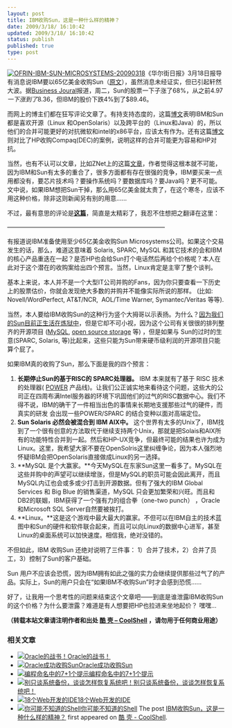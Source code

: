 ```yaml
---
layout: post
title: IBM收购Sun，这是一种什么样的精神？
date: 2009/3/18/ 16:10:42
updated: 2009/3/18/ 16:10:42
status: publish
published: true
type: post
---
```


[![OFRIN-IBM-SUN-MICROSYSTEMS-20090318](https://coolshell.cn/wp-content/uploads/2009/03/ibm-potentially-buying-sun-203x300.jpg "OFRIN-IBM-SUN-MICROSYSTEMS-20090318")](https://coolshell.cn/wp-content/uploads/2009/03/ibm-potentially-buying-sun.jpg)《华尔街日报》3月18日报导有消息说IBM要以65亿美金收购Sun（[原文](http://online.wsj.com/article/SB123735970806267921.html)），虽然消息未经证实，但已引起轩然大波。据[Business Joural](http://sanjose.bizjournals.com/sanjose/stories/2009/03/16/daily38.html)报道，周二，Sun的股票一下子涨了68%，从之前$4.97一下涨到了$8.36，但IBM的股价下跌4%到了$89.46。


而网上的博主们都在狂写评论文章了。有持支持态度的，这篇[博文](http://www.electronista.com/articles/09/03/18/ibm.may.buy.sun/)表明IBM和Sun都是喜欢开源（Linux 和OpenSolaris）以及跨平台的（Linux和Java）的，所以他们的合并可能更好的对抗微软和intel的x86平台，应该太有作为。还有这篇[博文](http://blog.internetnews.com/skerner/2009/03/ibm-sun-acquisition-good-for-u.html)则对比了HP收购Compaq(DEC)的案例，说明这样的合并可能更为容易和HP对抗。


当然，也有不认可以文章，比如ZNet上的这篇[文章](http://blogs.zdnet.com/Gardner/?p=2857)，作者觉得这根本就不可能，因为IBM和Sun有太多的重合了，很多方面都有存在很强的竞争，IBM要买来一点用都没有，要芯片技术吗？要操作系统吗？要数据库吗？要Java吗？更不可能。文中说，如果IBM想把Sun干掉，那么用65亿美金就太贵了，在这个寒冬，应该不用这种价格，除非这则新闻另有别的用意……


不过，最有意思的评论是[**这篇**](http://www.thevarguy.com/2009/03/18/ibm-targeting-sun-for-takeover-linux-mysql-potential-winners/)，简直是太精彩了，我忍不住想把之翻译在这里：



——————————————————————————


有报道说IBM准备使用至少65亿美金收购Sun Microsystems公司。如果这个交易发生的话，那么，难道这意味着 Solaris, SPARC, MySQL 和其它技术的会和IBM的核心产品重迭在一起？是否HP也会给Sun打个电话然后再给个价格呢？本人在此对于这个潜在的收购案给出四个预言。当然，Linux肯定是主宰了整个谈判。


基本上来说，本人并不是一个大型IT公司并购的Fans，因为你只要查看一下历史上的股票估价，你就会发现绝大多数的并购并不能像实际所说的那样。 (比如: Novell/WordPerfect, AT&T/NCR,  AOL/Time Warner, Symantec/Veritas 等等).


当然，本人要给IBM收购Sun的这种行为竖个大拇哥以示表扬。为什么？[因为我们的Sun目前正生活在炼狱中](http://www.thevarguy.com/2009/01/30/is-sun-microsystems-the-new-novell/)，但是它却不可小视，因为这个公司有关很很的排列整齐的开源项目 ([MySQL](http://mysql.com/), [open source storage](http://www.thevarguy.com/2008/11/10/sun-open-storage-appliances-meet-the-open-source-channel/) 等) ，但是如果与 Sun的过时的生意(SPARC, Solaris, 等)比起来，这些只能为Sun带来硬币级利润的开源项目只能算个屁了。


如果IBM真的收购了Sun，那么下面是我的四个预言：


1. **长期停止Sun的基于RISC的 SPARC处理器。** IBM 本来就有了基于 RISC 技术的处理器( [POWER](http://en.wikipedia.org/wiki/IBM_POWER) 产品线)。让我们公正诚实地来看待这个问题，这些大的公司正在四周布满Intel服务器的环境下巩固他们的过气的RISC数据中心。我们不得不说，IBM的确干了一件相当出色的事情来长期地支援那些过气的硬件，而真实的研发 会出现一些POWER/SPARC 的结合变种以面对高端定位。
2. **Sun Solaris 必然会被混合到 IBM AIX中。** 这个世界有太多的Unix了，IBM找到了一个很有创意的方法取代于继续支持两个Unix，那就是把Solais和AIX所有的功能特性合并到一起。然后和HP-UX竞争，但最终可能的结果也许为成为Linux。这里，我希望大家不要在OpenSolris这里纠缠争论，因为本人强烈地怀疑IBM会把OpenSolaris直接做成Linux的另一选择。
3. **MySQL 是个大赢家。**今天MySQL在东家Sun这里一看多了。MySQL在这些并购中的声望可以继续增涨，但是MySQL的职员可能会因此离开，而且MySQL内讧也会或多或少打击到开源数据。但有了强大的IBM Global Services 和 Big Blue 的销售渠道，MySQL 只会更加繁荣和兴旺。而且和DB2的联姻，IBM获得了一个强有力的组合拳（one-two punch） ，Oracle 和Microsoft SQL Server自然要被挨打。
4. **Linux。**这是这个游戏中最大最大的赢家。不但可以在IBM自主的技术蓝图中和Sun的硬件和软件联合起来，而且可以向Linux的数据中心进军，甚至Linux的桌面系统可以加快速度。相信我，绝对没错的。


不但如此，IBM 收购Sun 还绝对说明了三件事： 1）合并了技术，2）合并了员工，3）控制了Sun的客户基础。


Sun 用户不应该会恐慌，因为IBM拥有如此之强的实力会继续提供那些过气了的产品。实际上，Sun的用户只会在“如果IBM不收购Sun”时才会感到恐慌……


好了，让我用一个思考性的问题来结束这个文章吧——到底是谁泄露IBM收购Sun的这个价格？为什么要泄露？难道是有人想要把HP也拉进来坐地起价？ 嘿嘿…



**（转载本站文章请注明作者和出处 [酷 壳 – CoolShell](https://coolshell.cn/) ，请勿用于任何商业用途）**



### 相关文章

* [![Oracle的战书！](https://coolshell.cn/wp-content/uploads/2009/09/sun_customers_lg-150x150.gif)](https://coolshell.cn/articles/1426.html)[Oracle的战书！](https://coolshell.cn/articles/1426.html)
* [![Oracle成功收购Sun](https://coolshell.cn/wp-content/plugins/wordpress-23-related-posts-plugin/static/thumbs/18.jpg)](https://coolshell.cn/articles/595.html)[Oracle成功收购Sun](https://coolshell.cn/articles/595.html)
* [![编程命名中的7+1个提示](https://coolshell.cn/wp-content/plugins/wordpress-23-related-posts-plugin/static/thumbs/17.jpg)](https://coolshell.cn/articles/1038.html)[编程命名中的7+1个提示](https://coolshell.cn/articles/1038.html)
* [![别只谈系统备份，谈谈怎样恢复系统吧！](https://coolshell.cn/wp-content/plugins/wordpress-23-related-posts-plugin/static/thumbs/25.jpg)](https://coolshell.cn/articles/2155.html)[别只谈系统备份，谈谈怎样恢复系统吧！](https://coolshell.cn/articles/2155.html)
* [![18个Web开发的IDE](https://coolshell.cn/wp-content/uploads/2009/06/visual_web_developer-150x150.jpg)](https://coolshell.cn/articles/968.html)[18个Web开发的IDE](https://coolshell.cn/articles/968.html)
* [![你可能不知道的Shell](https://coolshell.cn/wp-content/uploads/2012/11/shell.01-150x150.png)](https://coolshell.cn/articles/8619.html)[你可能不知道的Shell](https://coolshell.cn/articles/8619.html)
The post [IBM收购Sun，这是一种什么样的精神？](https://coolshell.cn/articles/203.html) first appeared on [酷 壳 - CoolShell](https://coolshell.cn).